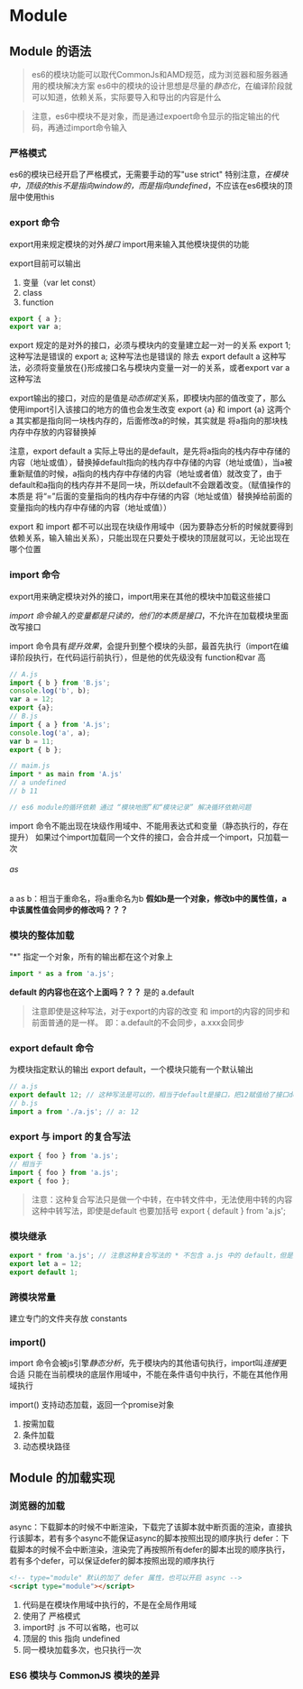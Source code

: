 # Module
## Module 的语法
> es6的模块功能可以取代CommonJs和AMD规范，成为浏览器和服务器通用的模块解决方案
> es6中的模块的设计思想是尽量的*静态化*，在编译阶段就可以知道，依赖关系，实际要导入和导出的内容是什么

> 注意，es6中模块不是对象，而是通过expoert命令显示的指定输出的代码，再通过import命令输入

### 严格模式
es6的模块已经开启了严格模式，无需要手动的写"use strict"
特别注意，*在模块中，顶级的this不是指向window的，而是指向undefined*，不应该在es6模块的顶层中使用this

### export 命令
export用来规定模块的对外*接口*
import用来输入其他模块提供的功能

export目前可以输出
1. 变量（var let const）
2. class
3. function

````js
export { a };
export var a;
````

export 规定的是对外的接口，必须与模块内的变量建立起一对一的关系
export 1; 这种写法是错误的
export a; 这种写法也是错误的
除去 export default a 这种写法，必须将变量放在{}形成接口名与模块内变量一对一的关系，或者export var a 这种写法

export输出的接口，对应的是值是*动态绑定*关系，即模块内部的值改变了，那么使用import引入该接口的地方的值也会发生改变
export {a} 和 import {a} 这两个 a 其实都是指向同一块栈内存的，后面修改a的时候，其实就是 将a指向的那块栈内存中存放的内容替换掉

注意，export default a 实际上导出的是default，是先将a指向的栈内存中存储的内容（地址或值），替换掉default指向的栈内存中存储的内容（地址或值），当a被重新赋值的时候，a指向的栈内存中存储的内容（地址或者值）就改变了，由于default和a指向的栈内存并不是同一块，所以default不会跟着改变。（赋值操作的本质是 将“=”后面的变量指向的栈内存中存储的内容（地址或值）替换掉给前面的变量指向的栈内存中存储的内容（地址或值）） 

export 和 import 都不可以出现在块级作用域中（因为要静态分析的时候就要得到依赖关系，输入输出关系），只能出现在只要处于模块的顶层就可以，无论出现在哪个位置

### import 命令
export用来确定模块对外的接口，import用来在其他的模块中加载这些接口

*import 命令输入的变量都是只读的，他们的本质是接口*，不允许在加载模块里面改写接口

import 命令具有*提升效果*，会提升到整个模块的头部，最首先执行（import在编译阶段执行，在代码运行前执行），但是他的优先级没有 function和var 高

```js
// A.js
import { b } from 'B.js';
console.log('b', b);
var a = 12;
export {a};
// B.js
import { a } from 'A.js';
console.log('a', a);
var b = 11;
export { b };

// maim.js
import * as main from 'A.js'
// a undefined
// b 11

// es6 module的循环依赖 通过 “模块地图”和“模块记录” 解决循环依赖问题
```

import 命令不能出现在块级作用域中、不能用表达式和变量（静态执行的，存在提升）
如果过个import加载同一个文件的接口，会合并成一个import，只加载一次

###### as 
a as b：相当于重命名，将a重命名为b
**假如b是一个对象，修改b中的属性值，a中该属性值会同步的修改吗？？？**

### 模块的整体加载
"*" 指定一个对象，所有的输出都在这个对象上
```js
import * as a from 'a.js';
```
**default 的内容也在这个上面吗？？？**
是的 a.default
> 注意即使是这种写法，对于export的内容的改变 和 import的内容的同步和前面普通的是一样。
> 即：a.default的不会同步，a.xxx会同步

### export default 命令
为模块指定默认的输出 export default，一个模块只能有一个默认输出

````js
// a.js
export default 12; // 这种写法是可以的，相当于default是接口，把12赋值给了接口default；本质就是将default后面的内容赋值给default
// b.js
import a from './a.js'; // a: 12
````

### export 与 import 的复合写法

```js
export { foo } from 'a.js';
// 相当于
import { foo } from 'a.js';
export { foo };
```
> 注意：这种复合写法只是做一个中转，在中转文件中，无法使用中转的内容
> 这种中转写法，即使是default 也要加括号 export { default } from 'a.js';

### 模块继承
```js
export * from 'a.js'; // 注意这种复合写法的 * 不包含 a.js 中的 default，但是如果是单纯的import * as a from 'a.js'中的 * 是包含default的
export let a = 12;
export default 1;
```

### 跨模块常量
建立专门的文件夹存放
constants 

### import()
import 命令会被js引擎*静态分析*，先于模块内的其他语句执行，import叫*连接*更合适
只能在当前模块的底层作用域中，不能在条件语句中执行，不能在其他作用域执行

import() 支持动态加载，返回一个promise对象

1. 按需加载
2. 条件加载
3. 动态模块路径

## Module 的加载实现
### 浏览器的加载
async：下载脚本的时候不中断渲染，下载完了该脚本就中断页面的渲染，直接执行该脚本，若有多个async不能保证async的脚本按照出现的顺序执行
defer：下载脚本的时候不会中断渲染，渲染完了再按照所有defer的脚本出现的顺序执行，若有多个defer，可以保证defer的脚本按照出现的顺序执行
```html
<!-- type="module" 默认的加了 defer 属性，也可以开启 async -->
<script type="module"></script>
```
1. 代码是在模块作用域中执行的，不是在全局作用域
2. 使用了 严格模式
3. import时 .js 不可以省略，也可以
4. 顶层的 this 指向 undefined
5. 同一模块加载多次，也只执行一次

### ES6 模块与 CommonJS 模块的差异

